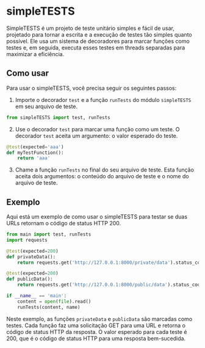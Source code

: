 # simpleTESTS

SimpleTESTS é um projeto de teste unitário simples e fácil de usar, projetado para tornar a escrita e a execução de testes tão simples quanto possível. Ele usa um sistema de decoradores para marcar funções como testes e, em seguida, executa esses testes em threads separadas para maximizar a eficiência.

## Como usar

Para usar o simpleTESTS, você precisa seguir os seguintes passos:

1. Importe o decorador `test` e a função `runTests` do módulo `simpleTESTS` em seu arquivo de teste.

```python
from simpleTESTS import test, runTests
```
2. Use o decorador `test` para marcar uma função como um teste. O decorador `test` aceita um argumento: o valor esperado do teste.

```python
@test(expected='aaa')
def myTestFunction():
    return 'aaa'
```


3. Chame a função `runTests` no final do seu arquivo de teste. Esta função aceita dois argumentos: o conteúdo do arquivo de teste e o nome do arquivo de teste.



## Exemplo

Aqui está um exemplo de como usar o simpleTESTS para testar se duas URLs retornam o código de status HTTP 200.

```python
from main import test, runTests
import requests

@test(expected=200)
def privateData():
    return requests.get('http://127.0.0.1:8000/private/data').status_code

@test(expected=200)
def publicData():
    return requests.get('http://127.0.0.1:8000/public/data').status_code

if __name__ == 'main':
    content = open(file).read()
    runTests(content, name)
```
Neste exemplo, as funções `privateData` e `publicData` são marcadas como testes. Cada função faz uma solicitação GET para uma URL e retorna o código de status HTTP da resposta. O valor esperado para cada teste é 200, que é o código de status HTTP para uma resposta bem-sucedida.
